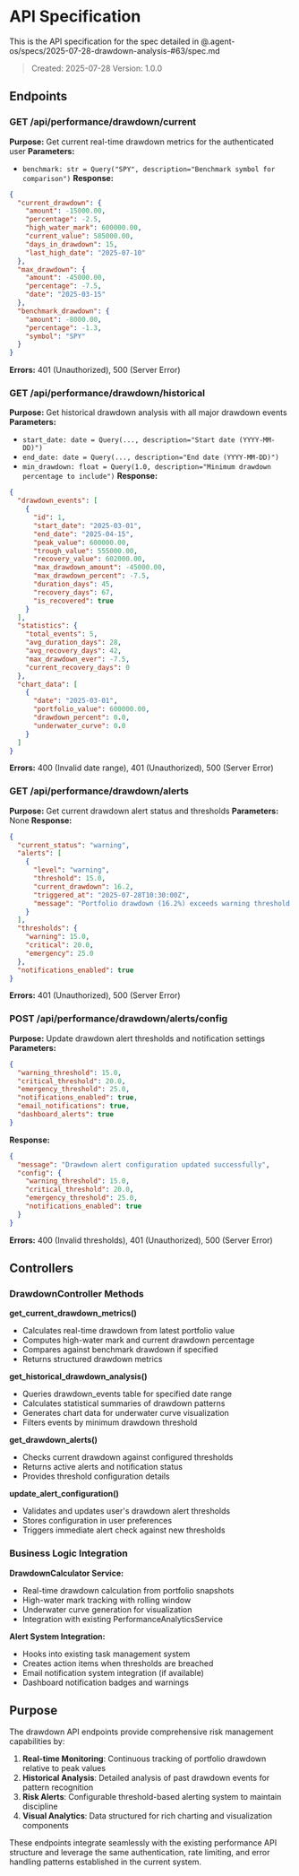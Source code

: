 # API Specification

This is the API specification for the spec detailed in @.agent-os/specs/2025-07-28-drawdown-analysis-#63/spec.md

> Created: 2025-07-28
> Version: 1.0.0

## Endpoints

### GET /api/performance/drawdown/current

**Purpose:** Get current real-time drawdown metrics for the authenticated user
**Parameters:** 
- `benchmark: str = Query("SPY", description="Benchmark symbol for comparison")`
**Response:**
```json
{
  "current_drawdown": {
    "amount": -15000.00,
    "percentage": -2.5,
    "high_water_mark": 600000.00,
    "current_value": 585000.00,
    "days_in_drawdown": 15,
    "last_high_date": "2025-07-10"
  },
  "max_drawdown": {
    "amount": -45000.00,
    "percentage": -7.5,
    "date": "2025-03-15"
  },
  "benchmark_drawdown": {
    "amount": -8000.00,
    "percentage": -1.3,
    "symbol": "SPY"
  }
}
```
**Errors:** 401 (Unauthorized), 500 (Server Error)

### GET /api/performance/drawdown/historical

**Purpose:** Get historical drawdown analysis with all major drawdown events
**Parameters:**
- `start_date: date = Query(..., description="Start date (YYYY-MM-DD)")`
- `end_date: date = Query(..., description="End date (YYYY-MM-DD)")`
- `min_drawdown: float = Query(1.0, description="Minimum drawdown percentage to include")`
**Response:**
```json
{
  "drawdown_events": [
    {
      "id": 1,
      "start_date": "2025-03-01",
      "end_date": "2025-04-15",
      "peak_value": 600000.00,
      "trough_value": 555000.00,
      "recovery_value": 602000.00,
      "max_drawdown_amount": -45000.00,
      "max_drawdown_percent": -7.5,
      "duration_days": 45,
      "recovery_days": 67,
      "is_recovered": true
    }
  ],
  "statistics": {
    "total_events": 5,
    "avg_duration_days": 28,
    "avg_recovery_days": 42,
    "max_drawdown_ever": -7.5,
    "current_recovery_days": 0
  },
  "chart_data": [
    {
      "date": "2025-03-01",
      "portfolio_value": 600000.00,
      "drawdown_percent": 0.0,
      "underwater_curve": 0.0
    }
  ]
}
```
**Errors:** 400 (Invalid date range), 401 (Unauthorized), 500 (Server Error)

### GET /api/performance/drawdown/alerts

**Purpose:** Get current drawdown alert status and thresholds
**Parameters:** None
**Response:**
```json
{
  "current_status": "warning",
  "alerts": [
    {
      "level": "warning",
      "threshold": 15.0,
      "current_drawdown": 16.2,
      "triggered_at": "2025-07-28T10:30:00Z",
      "message": "Portfolio drawdown (16.2%) exceeds warning threshold of 15%"
    }
  ],
  "thresholds": {
    "warning": 15.0,
    "critical": 20.0,
    "emergency": 25.0
  },
  "notifications_enabled": true
}
```
**Errors:** 401 (Unauthorized), 500 (Server Error)

### POST /api/performance/drawdown/alerts/config

**Purpose:** Update drawdown alert thresholds and notification settings
**Parameters:**
```json
{
  "warning_threshold": 15.0,
  "critical_threshold": 20.0,
  "emergency_threshold": 25.0,
  "notifications_enabled": true,
  "email_notifications": true,
  "dashboard_alerts": true
}
```
**Response:**
```json
{
  "message": "Drawdown alert configuration updated successfully",
  "config": {
    "warning_threshold": 15.0,
    "critical_threshold": 20.0,
    "emergency_threshold": 25.0,
    "notifications_enabled": true
  }
}
```
**Errors:** 400 (Invalid thresholds), 401 (Unauthorized), 500 (Server Error)

## Controllers

### DrawdownController Methods

**get_current_drawdown_metrics()**
- Calculates real-time drawdown from latest portfolio value
- Computes high-water mark and current drawdown percentage
- Compares against benchmark drawdown if specified
- Returns structured drawdown metrics

**get_historical_drawdown_analysis()**
- Queries drawdown_events table for specified date range
- Calculates statistical summaries of drawdown patterns
- Generates chart data for underwater curve visualization
- Filters events by minimum drawdown threshold

**get_drawdown_alerts()**
- Checks current drawdown against configured thresholds
- Returns active alerts and notification status
- Provides threshold configuration details

**update_alert_configuration()**
- Validates and updates user's drawdown alert thresholds
- Stores configuration in user preferences
- Triggers immediate alert check against new thresholds

### Business Logic Integration

**DrawdownCalculator Service:**
- Real-time drawdown calculation from portfolio snapshots
- High-water mark tracking with rolling window
- Underwater curve generation for visualization
- Integration with existing PerformanceAnalyticsService

**Alert System Integration:**
- Hooks into existing task management system
- Creates action items when thresholds are breached
- Email notification system integration (if available)
- Dashboard notification badges and warnings

## Purpose

The drawdown API endpoints provide comprehensive risk management capabilities by:

1. **Real-time Monitoring**: Continuous tracking of portfolio drawdown relative to peak values
2. **Historical Analysis**: Detailed analysis of past drawdown events for pattern recognition
3. **Risk Alerts**: Configurable threshold-based alerting system to maintain discipline
4. **Visual Analytics**: Data structured for rich charting and visualization components

These endpoints integrate seamlessly with the existing performance API structure and leverage the same authentication, rate limiting, and error handling patterns established in the current system.